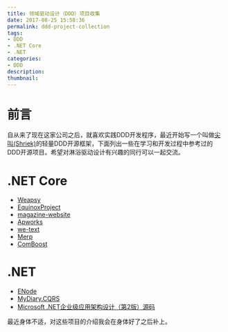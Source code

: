```yaml
---
title: 领域驱动设计（DDD）项目收集
date: 2017-08-25 15:58:36
permalink: ddd-project-collection
tags:
- DDD
- .NET Core
- .NET
categories:
- DDD
description: 
thumbnail:
---
```


# 前言

自从来了现在这家公司之后，就喜欢实践DDD开发程序，最近开始写一个叫做[尖叫(Shriek)](https://github.com/ElderJames/ShriekFx)的轻量DDD开源框架，下面列出一些在学习和开发过程中参考过的DDD开源项目。希望对淋浴驱动设计有兴趣的同行可以一起交流。

# .NET Core

- [Weapsy](https://github.com/Weapsy/Weapsy)
- [EquinoxProject](https://github.com/EduardoPires/EquinoxProject)
- [magazine-website](https://github.com/thangchung/magazine-website)
- [Apworks](https://github.com/daxnet/Apworks)
- [we-text](https://github.com/daxnet/we-text)
- [Merp](https://github.com/mastreeno/Merp)
- [ComBoost](https://github.com/Kation/ComBoost)

# .NET 

- [ENode](https://github.com/tangxuehua/enode)
- [MyDiary.CQRS](https://github.com/ElderJames/MyDiary.CQRS)
- [Microsoft .NET企业级应用架构设计（第2版）源码](https://github.com/ElderJames/naa4e)

最近身体不适，对这些项目的介绍我会在身体好了之后补上。
